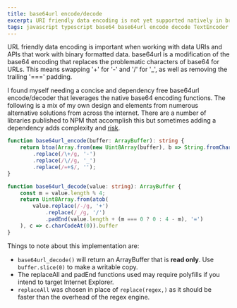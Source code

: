 ```yaml
---
title: base64url encode/decode  
excerpt: URI friendly data encoding is not yet supported natively in browsers  
tags: javascript typescript base64 base64url encode decode TextEncoder
---
```

URL friendly data encoding is important when working with data URIs and APIs that work with binary formatted data.
base64url is a modification of the base64 encoding that replaces the problematic characters of base64 for URLs. This
means swapping '+' for '-' and '/' for '_', as well as removing the trailing '===' padding.

I found myself needing a concise and dependency free base64url encode/decoder that leverages the native base64 encoding
functions. The following is a mix of my own design and elements from numerous alternative solutions from across the
internet. There are a number of libraries published to NPM that accomplish this but sometimes adding a dependency adds
complexity and [risk](https://arstechnica.com/information-technology/2016/03/rage-quit-coder-unpublished-17-lines-of-javascript-and-broke-the-internet/).

```typescript
function base64url_encode(buffer: ArrayBuffer): string {
    return btoa(Array.from(new Uint8Array(buffer), b => String.fromCharCode(b)).join(''))
        .replace(/\+/g, '-')
        .replace(/\//g, '_')
        .replace(/=+$/, '');
}

function base64url_decode(value: string): ArrayBuffer {
    const m = value.length % 4;
    return Uint8Array.from(atob(
        value.replace(/-/g, '+')
            .replace(/_/g, '/')
            .padEnd(value.length + (m === 0 ? 0 : 4 - m), '=')
    ), c => c.charCodeAt(0)).buffer
}
```

Things to note about this implementation are:

- `base64url_decode()` will return an ArrayBuffer that is **read only**. Use `buffer.slice(0)` to make a writable copy.
- The replaceAll and padEnd functions used may require polyfills if you intend to target Internet Explorer.
- `replaceAll` was chosen in place of `replace(regex,)` as it should be faster than the overhead of the regex engine.
